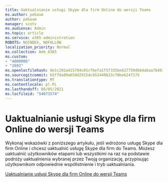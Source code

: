 ```yaml
---
title: Uaktualnianie usługi Skype dla firm Online do wersji Teams
ms.author: pebaum
author: pebaum
manager: scotv
ms.audience: Admin
ms.topic: article
ms.service: o365-administration
ROBOTS: NOINDEX, NOFOLLOW
localization_priority: Normal
ms.collection: Adm_O365
ms.custom:
- "4000006"
- "2693"
ms.openlocfilehash: 8e1c292a415794c65cf6efa1f5f335be627759db64a6aa7b4918f05436502fd0
ms.sourcegitcommit: b5f7da89a650d2915dc652449623c78be6247175
ms.translationtype: MT
ms.contentlocale: pl-PL
ms.lasthandoff: 08/05/2021
ms.locfileid: "54073574"
---
```

# <a name="upgrade-from-skype-for-business-online-to-teams"></a>Uaktualnianie usługi Skype dla firm Online do wersji Teams  

Wykonaj wskazówki z poniższego artykułu, jeśli wdrożono usługę Skype dla firm Online i chcesz uaktualnić usługę Skype dla firm do Teams. Możesz uaktualnić użytkowników etapami lub wszystkimi na raz na podstawie podróży uaktualnienia wybranej przez Twoją organizację, przypisując użytkownikom odpowiednie współistnienie i tryb uaktualniania.

[Uaktualnianie usługi Skype dla firm Online do wersji Teams](https://docs.microsoft.com/MicrosoftTeams/upgrade-to-teams-execute-skypeforbusinessonline) 